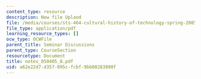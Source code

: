 ```yaml
---
content_type: resource
description: New file Uplaod
file: /media/courses/sts-464-cultural-history-of-technology-spring-2005/a62e22d7d357095cfcbf9bb08283890f_notes_050405_8.pdf
file_type: application/pdf
learning_resource_types: []
ocw_type: OCWFile
parent_title: Seminar Discussions
parent_type: CourseSection
resourcetype: Document
title: notes_050405_8.pdf
uid: a62e22d7-d357-095c-fcbf-9bb08283890f
---
```

